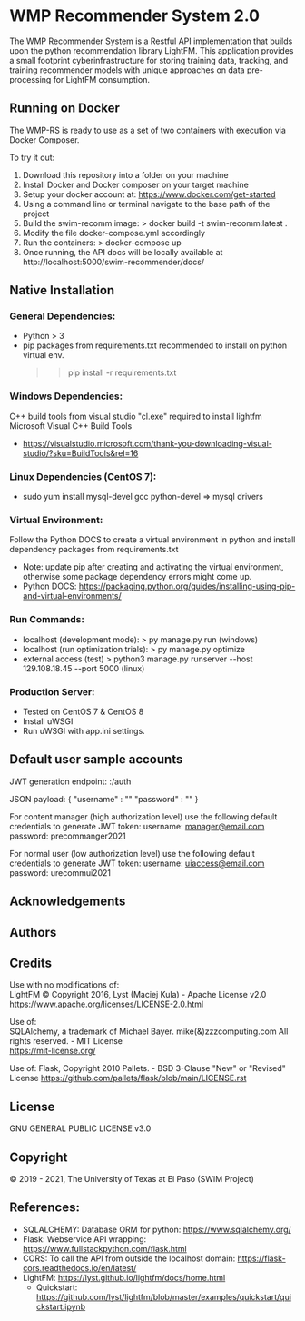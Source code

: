 # WMP Recommender System 2.0
The WMP Recommender System is a Restful API implementation that builds upon the python recommendation library LightFM. This application provides a small footprint cyberinfrastructure for storing training data, tracking, and training recommender models with unique approaches on data pre-processing for LightFM consumption.

## Running on Docker
The WMP-RS is ready to use as a set of two containers with execution via Docker Composer.

To try it out:  
1) Download this repository into a folder on your machine    
2) Install Docker and Docker composer on your target machine    
3) Setup your docker account at: https://www.docker.com/get-started    
4) Using a command line or terminal navigate to the base path of the project  
5) Build the swim-recomm image: > docker build -t swim-recomm:latest .    
6) Modify the file docker-compose.yml accordingly  
6) Run the containers: > docker-compose up  
7) Once running, the API docs will be locally available at http://localhost:5000/swim-recommender/docs/

## Native Installation

### General Dependencies:  
+ Python > 3
+ pip packages from requirements.txt recommended to install on python virtual env.
   >> pip install -r requirements.txt

### Windows Dependencies:
C++ build tools from visual studio "cl.exe" required to install lightfm 
Microsoft Visual C++ Build Tools
+ https://visualstudio.microsoft.com/thank-you-downloading-visual-studio/?sku=BuildTools&rel=16

### Linux Dependencies (CentOS 7):
+ sudo yum install mysql-devel gcc python-devel   => mysql drivers

### Virtual Environment:   
Follow the Python DOCS to create a virtual environment in python and install dependency packages from requirements.txt
+ Note: update pip after creating and activating the virtual environment, otherwise some package dependency errors might come up.
+ Python DOCS: https://packaging.python.org/guides/installing-using-pip-and-virtual-environments/

### Run Commands:  
+ localhost (development mode): > py manage.py run (windows)
+ localhost (run optimization trials): > py manage.py optimize
+ external access (test) > python3 manage.py  runserver --host 129.108.18.45 --port 5000 (linux)   

### Production Server:
+ Tested on CentOS 7 & CentOS 8
+ Install uWSGI
+ Run uWSGI with app.ini settings.

## Default user sample accounts
JWT generation endpoint: <host>:<port>/auth

JSON payload:
{
   "username" : "<email>"
   "password" : "<password>"
}

For content manager (high authorization level) use the following default credentials to generate JWT token:
username: manager@email.com
password: precommanger2021

For normal user (low authorization level) use the following default
credentials to generate JWT token:
username: uiaccess@email.com
password: urecommui2021

## Acknowledgements
 

## Authors


## Credits
Use with no modifications of:   
LightFM © Copyright 2016, Lyst (Maciej Kula) - Apache License v2.0   
https://www.apache.org/licenses/LICENSE-2.0.html

Use of:   
SQLAlchemy, a trademark of Michael Bayer. mike(&)zzzcomputing.com All rights reserved. - MIT License   
https://mit-license.org/   

Use of:
Flask, Copyright 2010 Pallets. - BSD 3-Clause "New" or "Revised" License
https://github.com/pallets/flask/blob/main/LICENSE.rst

## License
GNU GENERAL PUBLIC LICENSE v3.0

## Copyright
© 2019 - 2021, The University of Texas at El Paso (SWIM Project)

## References: 
+ SQLALCHEMY: Database ORM for python: https://www.sqlalchemy.org/
+ Flask: Webservice API wrapping: https://www.fullstackpython.com/flask.html
+ CORS: To call the API from outside the localhost domain: https://flask-cors.readthedocs.io/en/latest/
+ LightFM: https://lyst.github.io/lightfm/docs/home.html
    - Quickstart: https://github.com/lyst/lightfm/blob/master/examples/quickstart/quickstart.ipynb

